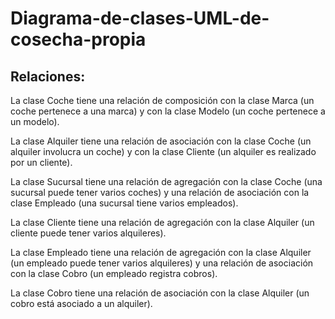 # Diagrama-de-clases-UML-de-cosecha-propia
## Relaciones: 

La clase Coche tiene una relación de composición con la clase Marca (un coche pertenece a una marca) y con la clase Modelo (un coche pertenece a un modelo). 

La clase Alquiler tiene una relación de asociación con la clase Coche (un alquiler involucra un coche) y con la clase Cliente (un alquiler es realizado por un cliente). 

La clase Sucursal tiene una relación de agregación con la clase Coche (una sucursal puede tener varios coches) y una relación de asociación con la clase Empleado (una sucursal tiene varios empleados). 

La clase Cliente tiene una relación de agregación con la clase Alquiler (un cliente puede tener varios alquileres). 

La clase Empleado tiene una relación de agregación con la clase Alquiler (un empleado puede tener varios alquileres) y una relación de asociación con la clase Cobro (un empleado registra cobros). 

La clase Cobro tiene una relación de asociación con la clase Alquiler (un cobro está asociado a un alquiler).
